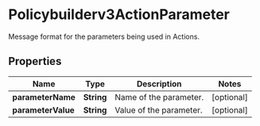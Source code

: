 

# Policybuilderv3ActionParameter

Message format for the parameters being used in Actions.

## Properties

| Name | Type | Description | Notes |
|------------ | ------------- | ------------- | -------------|
|**parameterName** | **String** | Name of the parameter. |  [optional] |
|**parameterValue** | **String** | Value of the parameter. |  [optional] |



